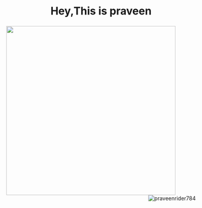 <h1 align="center">Hey,This is praveen</h1>
<h3 align="center"></h3>
<p align="left">
  <img align="left" src="https://github-readme-stats.vercel.app/api?username=praveenrider784&theme=radical&count_private=true&include_all_commits=true&show_icons=true&custom_title=%23%20GitHub%20Stats%20%E2%9C%85" width="450px"  />
</p>
<br><br><br><br><br><br><br>
<img align="right" padding="30px"src="https://github-readme-streak-stats.herokuapp.com/?user=praveenrider784&theme=dark" alt="praveenrider784" />






